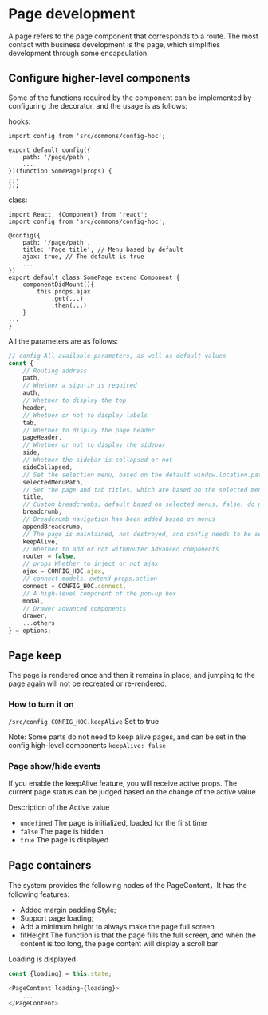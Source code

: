 # Page development

A page refers to the page component that corresponds to a route. The most contact with business development is the page, which simplifies development through some encapsulation.

## Configure higher-level components

Some of the functions required by the component can be implemented by configuring the decorator, and the usage is as follows:

hooks:

```
import config from 'src/commons/config-hoc';

export default config({
    path: '/page/path',
    ...
})(function SomePage(props) {
...
});
```

class:

```
import React, {Component} from 'react';
import config from 'src/commons/config-hoc';

@config({
    path: '/page/path',
    title: 'Page title', // Menu based by default
    ajax: true, // The default is true
    ...
})
export default class SomePage extend Component {
    componentDidMount(){
        this.props.ajax
            .get(...)
            .then(...)
    }
...
}
```

All the parameters are as follows:

```js
// config All available parameters, as well as default values
const {
    // Routing address
    path,
    // Whether a sign-in is required
    auth,
    // Whether to display the top
    header,
    // Whether or not to display labels
    tab,
    // Whether to display the page header
    pageHeader,
    // Whether or not to display the sidebar
    side,
    // Whether the sidebar is collapsed or not
    sideCollapsed,
    // Set the selection menu, based on the default window.location.pathname Selected  Used to set the non-menu subpage, menu selection status
    selectedMenuPath,
    // Set the page and tab titles, which are based on the selected menu by default, or you can set the /xxx?title=page titles via query string
    title,
    // Custom breadcrumbs, default based on selected menus, false: do not display,[{icon, title, path}, ...]
    breadcrumb,
    // Breadcrumb navigation has been added based on menus
    appendBreadcrumb,
    // The page is maintained, not destroyed, and config needs to be set. KEEP_PAGE_ALIVE === true to take effect
    keepAlive,
    // Whether to add or not withRouter Advanced components
    router = false,
    // props Whether to inject or not ajax
    ajax = CONFIG_HOC.ajax,
    // connect models，extend props.action
    connect = CONFIG_HOC.connect,
    // A high-level component of the pop-up box
    modal,
    // Drawer advanced components
    drawer,
    ...others
} = options;
```

## Page keep

The page is rendered once and then it remains in place, and jumping to the page again will not be recreated or re-rendered.

### How to turn it on

`/src/config CONFIG_HOC.keepAlive` Set to true

Note: Some parts do not need to keep alive pages, and can be set in the config high-level components `keepAlive: false`

### Page show/hide events

If you enable the keepAlive feature, you will receive active props. The current page status can be judged based on the change of the active value

Description of the Active value

- `undefined` The page is initialized, loaded for the first time
- `false` The page is hidden
- `true` The page is displayed

## Page containers

The system provides the following nodes of the PageContent，It has the following features:

- Added margin padding Style;
- Support page loading;
- Add a minimum height to always make the page full screen
- fitHeight The function is that the page fills the full screen, and when the content is too long, the page content will display a scroll bar

Loading is displayed

```js
const {loading} = this.state;

<PageContent loading={loading}>
    ...
</PageContent>
```
        
    
